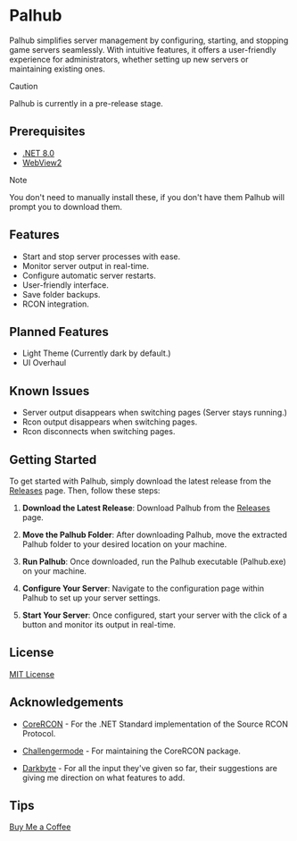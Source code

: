 # Palhub
 Palhub simplifies server management by configuring, starting, and stopping game servers seamlessly. With intuitive features, it offers a user-friendly experience for administrators, whether setting up new servers or maintaining existing ones.

 > [!CAUTION]  
> Palhub is currently in a pre-release stage.

## Prerequisites

- [.NET 8.0](https://dotnet.microsoft.com/en-us/download/dotnet/thank-you/sdk-8.0.201-windows-x64-installer)
- [WebView2](https://developer.microsoft.com/en-us/microsoft-edge/webview2/consumer/?form=MA13LH)

 > [!NOTE]  
> You don't need to manually install these, if you don't have them Palhub will prompt you to download them.

## Features

- Start and stop server processes with ease.
- Monitor server output in real-time.
- Configure automatic server restarts.
- User-friendly interface.
- Save folder backups.
- RCON integration.

## Planned Features

- Light Theme (Currently dark by default.)
- UI Overhaul

## Known Issues

- Server output disappears when switching pages (Server stays running.)
- Rcon output disappears when switching pages.
- Rcon disconnects when switching pages.

## Getting Started

To get started with Palhub, simply download the latest release from the [Releases](https://github.com/arieslr/palhub/releases) page. Then, follow these steps:

1. **Download the Latest Release**: Download Palhub from the [Releases](https://github.com/arieslr/palhub/releases) page.

2. **Move the Palhub Folder**: After downloading Palhub, move the extracted Palhub folder to your desired location on your machine.

3. **Run Palhub**: Once downloaded, run the Palhub executable (Palhub.exe) on your machine.

4. **Configure Your Server**: Navigate to the configuration page within Palhub to set up your server settings.

5. **Start Your Server**: Once configured, start your server with the click of a button and monitor its output in real-time.

## License

[MIT License](LICENSE)

## Acknowledgements
- [CoreRCON](https://github.com/Challengermode/CoreRcon) - For the .NET Standard implementation of the Source RCON Protocol.

- [Challengermode](https://github.com/Challengermode) - For maintaining the CoreRCON package.

- [Darkbyte](https://github.com/darkbyte42) - For all the input they've given so far, their suggestions are giving me direction on what features to add.

## Tips
[Buy Me a Coffee](https://www.buymeacoffee.com/arieslr)
